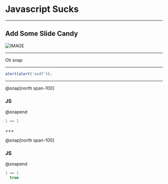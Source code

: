 # Javascript Sucks

---

## Add Some Slide Candy

![IMAGE](assets/img/presentation.png)

---

Oh snap

---

```javascript zoom-18
alert(alert('asdf'));
```

---

@snap[north span-100]
### JS
@snapend

```javascript zoom-18
1 == 1
```

+++

@snap[north span-100]
### JS
@snapend

```javascript zoom-18
1 == 1
  true
```

